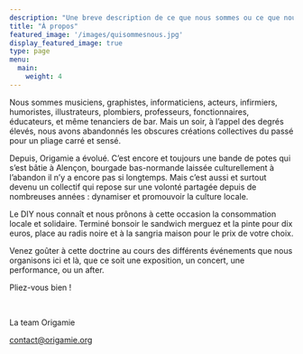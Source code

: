 ```yaml
---
description: "Une breve description de ce que nous sommes ou ce que nous pensons être ou peut etre de ce que nous ne sommes pas."
title: "À propos"
featured_image: '/images/quisommesnous.jpg'
display_featured_image: true
type: page
menu:
  main:
    weight: 4
---
```


Nous sommes musiciens, graphistes, informaticiens, acteurs, infirmiers, humoristes, illustrateurs, plombiers, professeurs, fonctionnaires, éducateurs, et même tenanciers de bar. Mais un soir, à l’appel des degrés élevés, nous avons abandonnés les obscures créations collectives du passé pour un pliage carré et sensé.

Depuis, Origamie a évolué. C’est encore et toujours une bande de potes qui s’est bâtie à Alençon, bourgade bas-normande laissée culturellement à l’abandon il n’y a encore pas si longtemps. Mais c’est aussi et surtout devenu un collectif qui repose sur une volonté partagée depuis de nombreuses années : dynamiser et promouvoir la culture locale.

Le DIY nous connaît et nous prônons à cette occasion la consommation locale et solidaire. Terminé bonsoir le sandwich merguez et la pinte pour dix euros, place au radis noire et à la sangria maison pour le prix de votre choix. 

Venez goûter à cette doctrine au cours des différents événements que nous organisons ici et là, que ce soit une exposition, un concert, une performance, ou un after.

Pliez-vous bien ! 

<br/>

La team Origamie

contact@origamie.org